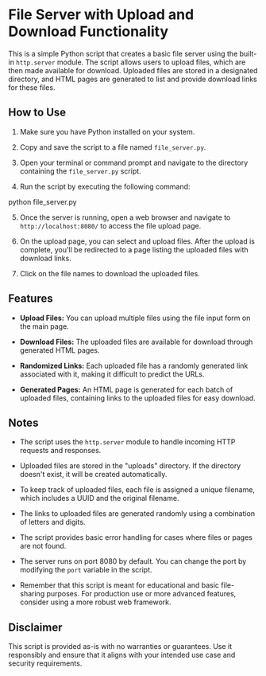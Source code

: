 # File Server with Upload and Download Functionality

This is a simple Python script that creates a basic file server using the built-in `http.server` module. The script allows users to upload files, which are then made available for download. Uploaded files are stored in a designated directory, and HTML pages are generated to list and provide download links for these files.

## How to Use

1. Make sure you have Python installed on your system.

2. Copy and save the script to a file named `file_server.py`.

3. Open your terminal or command prompt and navigate to the directory containing the `file_server.py` script.

4. Run the script by executing the following command:

python file_server.py


5. Once the server is running, open a web browser and navigate to `http://localhost:8080/` to access the file upload page.

6. On the upload page, you can select and upload files. After the upload is complete, you'll be redirected to a page listing the uploaded files with download links.

7. Click on the file names to download the uploaded files.

## Features

- **Upload Files:** You can upload multiple files using the file input form on the main page.

- **Download Files:** The uploaded files are available for download through generated HTML pages.

- **Randomized Links:** Each uploaded file has a randomly generated link associated with it, making it difficult to predict the URLs.

- **Generated Pages:** An HTML page is generated for each batch of uploaded files, containing links to the uploaded files for easy download.

## Notes

- The script uses the `http.server` module to handle incoming HTTP requests and responses.

- Uploaded files are stored in the "uploads" directory. If the directory doesn't exist, it will be created automatically.

- To keep track of uploaded files, each file is assigned a unique filename, which includes a UUID and the original filename.

- The links to uploaded files are generated randomly using a combination of letters and digits.

- The script provides basic error handling for cases where files or pages are not found.

- The server runs on port 8080 by default. You can change the port by modifying the `port` variable in the script.

- Remember that this script is meant for educational and basic file-sharing purposes. For production use or more advanced features, consider using a more robust web framework.

## Disclaimer

This script is provided as-is with no warranties or guarantees. Use it responsibly and ensure that it aligns with your intended use case and security requirements.
